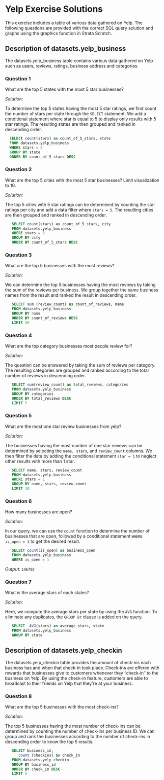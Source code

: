 # Yelp Exercise Solutions
This exercise includes a table of various data gathered on Yelp. The following questions are provided with the correct SQL query solution
and graphs using the graphics function in Strata Scratch.

## Description of datasets.yelp_business 
The datasets.yelp_business table contains various data gathered on Yelp such as users, reviews, ratings, business address and categories. 

### Question 1 
What are the top 5 states with the most 5 star businesses?

*Solution:*

To determine the top 5 states having the most 5 star ratings, we first count the number of stars per state through the `SELECT` statement. We add a conditional statement where star is equal to 5 to display only results with 5 star ratings. The resulting states are then grouped and ranked in descending order.
```sql
  SELECt count(stars) as count_of_5_stars, state
  FROM datasets.yelp_business
  WHERE stars = 5
  GROUP BY state
  ORDER BY count_of_5_stars DESC
```

### Question 2 
What are the top 5 cities with the most 5 star businesses? Limit visualization to 10.

*Solution:*

The top 5 cities with 5 star ratings can be determined by counting the star ratings per city and add a data filter where `stars = 5`. The resulting cities are then grouped and ranked in descending order.
```sql
   SELECT count(stars) as count_of_5_stars, city
   FROM datasets.yelp_business
   WHERE stars = 5
   GROUP BY city
   ORDER BY count_of_5_stars DESC
```

### Question 3 
What are the top 5 businesses with the most reviews?

*Solution:*

We can determine the top 5 businesses having the most reviews by taking the sum of the reviews per business. We group together the same business names from the result and ranked the result in descending order.
```sql
   SELECT sum (review_count) as count_of_reviews, name
   FROM datasets.yelp_business
   GROUP BY name
   ORDER BY count_of_reviews DESC
   LIMIT 50
```

### Question 4 
What are the top category businesses most people review for?

*Solution:*

The question can be answered by taking the sum of reviews per category. The resulting categories are grouped and ranked according to the total number of reviews in descending order.
```sql
   SELECT sum(review_count) as total_reviews, categories
   FROM datasets.yelp_business
   GROUP BY categories
   ORDER BY total_reviews DESC
   LIMIT 5
```

### Question 5 
What are the most one star review businesses from yelp?

*Solution:*

The businesses having the most number of one star reviews can be determined by selecting the `name, stars`, and `review_count` columns. We then filter the data by adding the conditional statement `star = 1` to neglect other results with more than 1 star. 
```sql
   SELECT name, stars, review_count
   FROM datasets.yelp_business
   WHERE stars = 1
   GROUP BY name, stars, review_count
   LIMIT 10
```

### Question 6 
How many businesses are open?

*Solution:*

In our query, we can use the `count` function to determine the number of businesses that are open, followed by a conditional statement `WHERE is_open = 1` to get the desired result.
```sql
   SELECT count(is_open) as business_open
   FROM datasets.yelp_business
   WHERE is_open = 1
```
*Output:* `146702`

### Question 7 
What is the average stars of each states?

*Solution:*

Here, we compute the average stars per state by using the `AVG` function. To eliminate any duplicates, the `GROUP BY` clause is added on the query.
```sql
   SELECT  AVG(stars) as average_stars, state
   FROM datasets.yelp_business
   GROUP BY state
```

## Description of datasets.yelp_checkin
The  datasets.yelp_checkin table provides the amount of check-ins each business has and when that check-in took place. Check-ins are offered with rewards that businesses give to customers whenever they “check-in” to the business on Yelp. By using the check-in feature, customers are able to broadcast to their friends on Yelp that they're at your business.

### Question 8
What are the top 5 businesses with the most check-ins?

*Solution:*

The top 5 businesses having the most number of check-ins can be determined by counting the number of check-ins per business ID. We can group and rank the businesses according to the number of check-ins in descending order to know the top 5 results.
```sql
   SELECT business_id,
      count (checkins) as check_in
   FROM datasets.yelp_checkin
   GROUP BY business_id
   ORDER BY check_in DESC
   LIMIT 5
```




